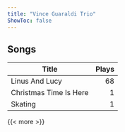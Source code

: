 ```yaml
---
title: "Vince Guaraldi Trio"
ShowToc: false
---
```


## Songs
Title | Plays 
----- | -----: 
Linus And Lucy | 68
Christmas Time Is Here | 1
Skating | 1

{{< more >}}